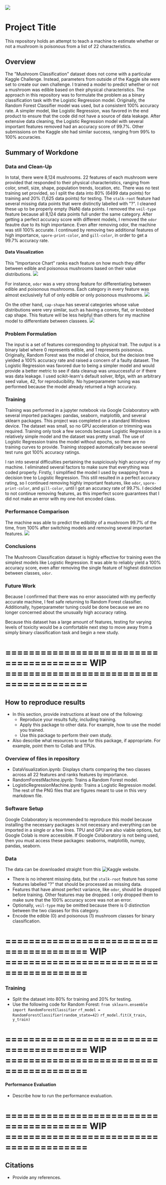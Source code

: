 ![](UTA-DataScience-Logo.png)

# Project Title

This repository holds an attempt to teach a machine to estimate whether or not a mushroom is poisonous from a list of 22 characteristics.

## Overview

The "Mushroom Classification" dataset does not come with a particular Kaggle Challenge. Instead, parameters from outside of the Kaggle site were set to create our own challenge. I trained a model to predict whether or not a mushroom was edible based on their physical characteristics. The approach in this repository was to formulate the problem as a binary classification task with the Logistic Regression model. Originally, the Random Forest Classifier model was used, but a consistent 100% accuracy rate. A simpler model, like Logistic Regression, was favored in the end product to ensure that the code did not have a source of data leakage. After extensive data cleaning, the Logistic Regression model with several important features removed had an accuracy score of 99.7%. Other submissions on the Kaggle site had similar success, ranging from 99% to 100% accuracies.

## Summary of Workdone

### Data and Clean-Up

In total, there were 8,124 mushrooms. 22 features of each mushroom were provided that responded to their physical characteristics, ranging from color, smell, size, shape, population trends, location, etc. There was no test training set provided, so I split the data into 80% (6499 data points) for training and 20% (1,625 data points) for testing. The `stalk-root` feature had several missing data points that were distinctly labelled with "?". I cleaned these up to be properly empty (NaN) data points. I removed the `veil-type` feature because all 8,124 data points full under the same category. After getting a perfect accuracy score with different models, I removed the `odor` feautre due to its high importance. Even after removing odor, the machine was still 100% accurate. I continued by removing two additional features of high importance, `spore-print-color`, and `gill-color`, in order to get a 99.7% accuracy rate.

#### Data Visualization

This "Importance Chart" ranks each feature on how much they differ between edible and poisonous mushrooms based on their value distributions.
![](figure1.png)

For instance, `odor` was a very strong feature for differentiating between edible and poisonous mushrooms. Each category in every feature was almost exclusively full of only edible or only poisonous mushrooms.
![](figure2.png) 

On the other hand, `cap-shape` has several categories whose value distributions were very similar, such as having a convex, flat, or knobbed cap shape. This feature will be less helpful than others for my machine model to differentiate between classees.
![](figure3.png) 

### Problem Formulation

The input is a set of features corresponding to physical trait. The output is a binary label where 0 represents edible, and 1 represents poisonous. Originally, Random Forest was the model of choice, but the decision tree yielded a 100% accuracy rate and raised a concern of a faulty dataset. The Logistic Regression was favored due to being a simpler model and would provide a better metric to see if data cleanup was unsuccessful or if there was data leakage. I used scikit-learn's default solver, lbfgs, with an arbitrary seed value, 42, for reproducibility. No hyperparameter tuning was performed because the model already returned a high accuracy.

### Training

Training was performed in a jupyter notebook via Google Colaboratory with several imported packages: pandas, seaborn, matplotlib, and several sklearn packages. This project was completed on a standard Windows device. The dataset was small, so no GPU acceleration or trimming was required. Training only took a few seconds because Logistic Regression is a relatively simple model and the dataset was pretty small. The use of Logistic Regression trains the model without epochs, so there are no training curves to provide. Training stopped automatically because several test runs got 100% accuracy ratings.

I ran into several difficulties pertaining the suspiciously high accuracy of my machine. I eliminated several factors to make sure that everything was coded properly. Firstly, I simplified the model I used by swapping from a decision tree to Logistic Regression. This still resulted in a perfect accuracy rating, so I continued removing highly important features, like `odor`, `spore-print-color`, and `gill-color`, until I got an accuracy rate of 99.7%. I decided to not continue removing features, as this imperfect score guarantees that I did not make an error with my one-hot encoded class.

### Performance Comparison

The machine was able to predict the edibility of a mushroom 99.7% of the time, from 100% after switching models and removing several important features.
![](figure4.png) 

### Conclusions

The Mushroom Classification dataset is highly effective for training even the simplest models like Logistic Regression. It was able to reliably yield a 100% accuracy score, even after removing the single feature of highest distinction between classes, `odor`.

### Future Work

Because I confirmed that there was no error associated with my perfectly accurate machine, I feel safe returning to Random Forest classifier. Additionally, hyperparameter tuning could be done because we are no longer concerned about the unusually high accuracy rating.

Because this dataset has a large amount of features, testing for varying levels of toxicity would be a comfortable next step to move away from a simply binary classification task and begin a new study.

# ======================================== WIP ========================================
## How to reproduce results 

* In this section, provide instructions at least one of the following:
   * Reproduce your results fully, including training.
   * Apply this package to other data. For example, how to use the model you trained.
   * Use this package to perform their own study.
* Also describe what resources to use for this package, if appropriate. For example, point them to Collab and TPUs.

### Overview of files in repository

* DataVisualization.ipynb: Displays charts comparing the two classes across all 22 features and ranks features by importance.
* RandomForestMachine.ipynb: Trains a Random Forest model.
* LogisticRegressionMachine.ipynb: Trains a Logistic Regression model. 
The rest of the PNG files that are figures meant to use in this very markdown file.

### Software Setup

Google Colaboratory is recommended to reproduce this model because installing the necessary packages is not necessary and everything can be imported in a single or a few lines. TPU and GPU are also viable options, but Google Colab is more accessible.
If Google Colaboratory is not being used, then you must access these packages: seaborns, matplotlib, numpy, pandas, seaborn.

### Data

The data can be downloaded straight from this ![Kaggle](https://www.kaggle.com/datasets/uciml/mushroom-classification) website.

* There is no inherent missing data, but the `stalk-root` feature has some features labelled "?" that should be processed as missing data.
* Features that have almost perfect variance, like `odor`, should be dropped before training. Other features may be dropped. I only dropped them to make sure that the 100% accuracy score was not an error.
* Optionally, `veil-type` may be omitted because there is 0 distinction between the two classes for this category.
* Encode the edible (0) and poisonous (1) mushroom classes for binary classification.

# ======================================== WIP ========================================

### Training

* Split the dataset into 80% for training and 20% for testing.
* Use the following code for Random Forest:
`from sklearn.ensemble import RandomForestClassifier`
`rf_model = RandomForestClassifier(random_state=42)`
`rf_model.fit(X_train, y_train)`

# ======================================== WIP ========================================

#### Performance Evaluation

* Describe how to run the performance evaluation.

# ======================================== WIP ========================================

## Citations

* Provide any references.







